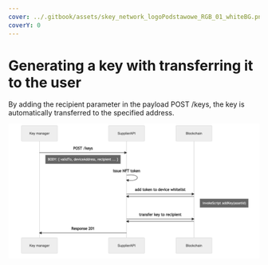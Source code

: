 ```yaml
---
cover: ../.gitbook/assets/skey_network_logoPodstawowe_RGB_01_whiteBG.png
coverY: 0
---
```


# Generating a key with transferring it to the user

By adding the recipient parameter in the payload POST /keys, the key is automatically transferred to the specified address.

![Generating a key with transferring it](<../.gitbook/assets/image (1).png>)
